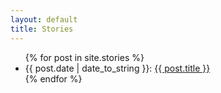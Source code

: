 ```yaml
---
layout: default
title: Stories
---
```


<ul class="posts">
  {% for post in site.stories %}
  <li><span>{{ post.date | date_to_string }}</span>: <a href="{{ post.url }}" title="{{ post.title }}">{{ post.title }}</a></li>
  {% endfor %}
</ul>
